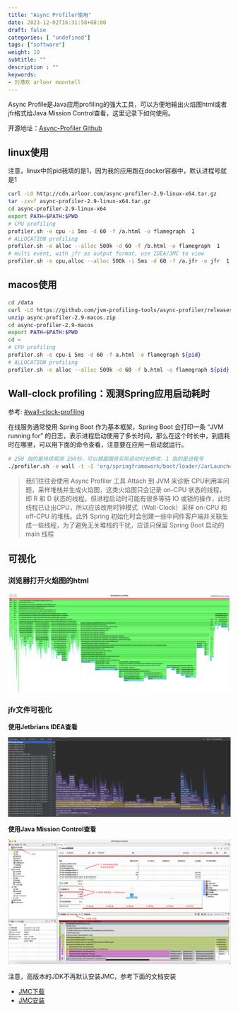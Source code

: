 ```yaml
---
title: "Async Profiler使用"
date: 2023-12-02T16:31:58+08:00
draft: false
categories: [ "undefined"]
tags: ["software"]
weight: 10
subtitle: ""
description : ""
keywords:
- 刘港欢 arloor moontell
---
```


Async Profile是Java应用profiling的强大工具，可以方便地输出火焰图html或者jfr格式给Java Mission Control查看，这里记录下如何使用。
<!--more-->

开源地址：[Async-Profiler Github](https://github.com/async-profiler/async-profiler)

## linux使用

注意，linux中的pid我填的是1，因为我的应用跑在docker容器中，默认进程号就是1

```bash
curl -LO http://cdn.arloor.com/async-profiler-2.9-linux-x64.tar.gz
tar -zxvf async-profiler-2.9-linux-x64.tar.gz
cd async-profiler-2.9-linux-x64
export PATH=$PATH:$PWD
# CPU profiling
profiler.sh -e cpu -i 5ms -d 60 -f /a.html -o flamegraph  1
# ALLOCATION profiling
profiler.sh -e alloc --alloc 500k -d 60 -f /b.html -o flamegraph  1
# multi event, with jfr as output format, use IDEA/JMC to view
profiler.sh -e cpu,alloc --alloc 500k -i 5ms -d 60 -f /a.jfr -o jfr  1
```

## macos使用

```bash
cd /data
curl -LO https://github.com/jvm-profiling-tools/async-profiler/releases/download/v2.9/async-profiler-2.9-macos.zip
unzip async-profiler-2.9-macos.zip
cd async-profiler-2.9-macos
export PATH=$PATH:$PWD
cd ~
# CPU profiling
profiler.sh -e cpu-i 5ms -d 60 -f a.html -o flamegraph ${pid}
# ALLOCATION profiling
profiler.sh -e alloc --alloc 500k -d 60 -f b.html -o flamegraph ${pid}
```

## Wall-clock profiling：观测Spring应用启动耗时

参考: [#wall-clock-profiling](https://github.com/async-profiler/async-profiler#wall-clock-profiling)

在线服务通常使用 Spring Boot 作为基本框架，Spring Boot 会打印一条 “JVM running for” 的日志，表示进程启动使用了多长时间，那么在这个时长中，到底耗时在哪里，可以用下面的命令查看，注意要在应用一启动就运行。

```bash
# 250 指的是持续观测 250秒，可以根据服务实际启动时长修改，1 指的是进程号⁢
./profiler.sh -e wall -t -I 'org/springframework/boot/loader/JarLauncher.main' -f a.html -d 250 1
```

> 我们往往会使用 Async Profiler 工具 Attach 到 JVM 来诊断 CPU利用率问题，采样堆栈并生成火焰图，这类火焰图只会记录 on-CPU 状态的线程，即 R 和 D 状态的线程。但进程启动时可能有很多等待 IO 或锁的操作，此时线程已让出CPU，所以应该改用时钟模式（Wall-Clock）采样 on-CPU 和 off-CPU 的堆栈。此外 Spring 初始化时会创建一些中间件客户端并关联生成一些线程，为了避免无关堆栈的干扰，应该只保留 Spring Boot 启动的 main 线程

## 可视化

### 浏览器打开火焰图的html

![Alt text](/img/async-profiler-alloc-flamescope.png)

### jfr文件可视化

**使用Jetbrians IDEA查看**

![Alt text](/img/jfr-idea-view.png)


**使用Java Mission Control查看**

![Alt text](/img/jfr-JMC-view.png)

注意，高版本的JDK不再默认安装JMC，参考下面的文档安装

- [JMC下载](https://www.oracle.com/java/technologies/javase/products-jmc8-downloads.html)
- [JMC安装](https://www.oracle.com/java/technologies/javase/jmc8-install.html)

